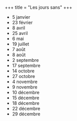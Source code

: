 +++
title = "Les jours sans"
+++
- 5 janvier
- 23 février
- 8 avril
- 25 avril
- 6 mai
- 19 juillet
- 7 août
- 8 août
- 2 septembre
- 17 septembre
- 14 octobre
- 27 octobre
- 4 novembre
- 9 novembre
- 10 décembre
- 15 décembre
- 18 décembre
- 22 décembre
- 29 décembre
